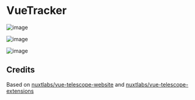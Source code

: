 # VueTracker

![image](https://github.com/user-attachments/assets/0ec2f553-5bde-4b29-9f9c-d60883e6fec5)

![image](https://github.com/user-attachments/assets/1f839bae-6d71-46c0-8220-a288376980b6)

![image](https://github.com/user-attachments/assets/fe3b9d8b-3ced-4ced-a45a-880db87b962a)

## Credits
Based on [nuxtlabs/vue-telescope-website](https://github.com/nuxtlabs/vue-telescope-website) and [nuxtlabs/vue-telescope-extensions](https://github.com/nuxtlabs/vue-telescope-extensions)
